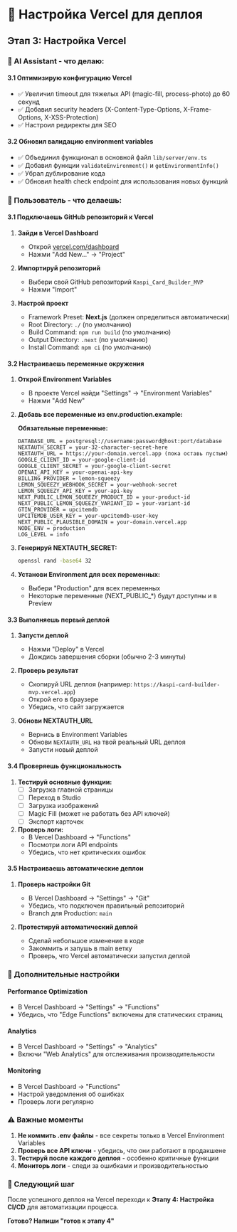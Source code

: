 # 🚀 Настройка Vercel для деплоя

## Этап 3: Настройка Vercel

### 🤖 AI Assistant - что делаю:

#### 3.1 Оптимизирую конфигурацию Vercel
- ✅ Увеличил timeout для тяжелых API (magic-fill, process-photo) до 60 секунд
- ✅ Добавил security headers (X-Content-Type-Options, X-Frame-Options, X-XSS-Protection)
- ✅ Настроил редиректы для SEO

#### 3.2 Обновил валидацию environment variables
- ✅ Объединил функционал в основной файл `lib/server/env.ts`
- ✅ Добавил функции `validateEnvironment()` и `getEnvironmentInfo()`
- ✅ Убрал дублирование кода
- ✅ Обновил health check endpoint для использования новых функций

### 👤 Пользователь - что делаешь:

#### 3.1 Подключаешь GitHub репозиторий к Vercel

1. **Зайди в Vercel Dashboard**
   - Открой [vercel.com/dashboard](https://vercel.com/dashboard)
   - Нажми "Add New..." → "Project"

2. **Импортируй репозиторий**
   - Выбери свой GitHub репозиторий `Kaspi_Card_Builder_MVP`
   - Нажми "Import"

3. **Настрой проект**
   - Framework Preset: **Next.js** (должен определиться автоматически)
   - Root Directory: `./` (по умолчанию)
   - Build Command: `npm run build` (по умолчанию)
   - Output Directory: `.next` (по умолчанию)
   - Install Command: `npm ci` (по умолчанию)

#### 3.2 Настраиваешь переменные окружения

1. **Открой Environment Variables**
   - В проекте Vercel найди "Settings" → "Environment Variables"
   - Нажми "Add New"

2. **Добавь все переменные из env.production.example:**

   **Обязательные переменные:**
   ```
   DATABASE_URL = postgresql://username:password@host:port/database
   NEXTAUTH_SECRET = your-32-character-secret-here
   NEXTAUTH_URL = https://your-domain.vercel.app (пока оставь пустым)
   GOOGLE_CLIENT_ID = your-google-client-id
   GOOGLE_CLIENT_SECRET = your-google-client-secret
   OPENAI_API_KEY = your-openai-api-key
   BILLING_PROVIDER = lemon-squeezy
   LEMON_SQUEEZY_WEBHOOK_SECRET = your-webhook-secret
   LEMON_SQUEEZY_API_KEY = your-api-key
   NEXT_PUBLIC_LEMON_SQUEEZY_PRODUCT_ID = your-product-id
   NEXT_PUBLIC_LEMON_SQUEEZY_VARIANT_ID = your-variant-id
   GTIN_PROVIDER = upcitemdb
   UPCITEMDB_USER_KEY = your-upcitemdb-user-key
   NEXT_PUBLIC_PLAUSIBLE_DOMAIN = your-domain.vercel.app
   NODE_ENV = production
   LOG_LEVEL = info
   ```

3. **Генерируй NEXTAUTH_SECRET:**
   ```bash
   openssl rand -base64 32
   ```

4. **Установи Environment для всех переменных:**
   - Выбери "Production" для всех переменных
   - Некоторые переменные (NEXT_PUBLIC_*) будут доступны и в Preview

#### 3.3 Выполняешь первый деплой

1. **Запусти деплой**
   - Нажми "Deploy" в Vercel
   - Дождись завершения сборки (обычно 2-3 минуты)

2. **Проверь результат**
   - Скопируй URL деплоя (например: `https://kaspi-card-builder-mvp.vercel.app`)
   - Открой его в браузере
   - Убедись, что сайт загружается

3. **Обнови NEXTAUTH_URL**
   - Вернись в Environment Variables
   - Обнови `NEXTAUTH_URL` на твой реальный URL деплоя
   - Запусти новый деплой

#### 3.4 Проверяешь функциональность

1. **Тестируй основные функции:**
   - [ ] Загрузка главной страницы
   - [ ] Переход в Studio
   - [ ] Загрузка изображений
   - [ ] Magic Fill (может не работать без API ключей)
   - [ ] Экспорт карточек

2. **Проверь логи:**
   - В Vercel Dashboard → "Functions"
   - Посмотри логи API endpoints
   - Убедись, что нет критических ошибок

#### 3.5 Настраиваешь автоматические деплои

1. **Проверь настройки Git**
   - В Vercel Dashboard → "Settings" → "Git"
   - Убедись, что подключен правильный репозиторий
   - Branch для Production: `main`

2. **Протестируй автоматический деплой**
   - Сделай небольшое изменение в коде
   - Закоммить и запушь в main ветку
   - Проверь, что Vercel автоматически запустил деплой

### 🔧 Дополнительные настройки

#### Performance Optimization
- В Vercel Dashboard → "Settings" → "Functions"
- Убедись, что "Edge Functions" включены для статических страниц

#### Analytics
- В Vercel Dashboard → "Settings" → "Analytics"
- Включи "Web Analytics" для отслеживания производительности

#### Monitoring
- В Vercel Dashboard → "Functions"
- Настрой уведомления об ошибках
- Проверь логи регулярно

### ⚠️ Важные моменты

1. **Не коммить .env файлы** - все секреты только в Vercel Environment Variables
2. **Проверь все API ключи** - убедись, что они работают в продакшене
3. **Тестируй после каждого деплоя** - особенно критичные функции
4. **Мониторь логи** - следи за ошибками и производительностью

### 🎯 Следующий шаг

После успешного деплоя на Vercel переходи к **Этапу 4: Настройка CI/CD** для автоматизации процесса.

**Готово? Напиши "готов к этапу 4"**
